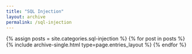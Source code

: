 ```yaml
---
title: "SQL Injection"
layout: archive
permalink: /sql-injection
---
```



{% assign posts = site.categories.sql-injection %}
{% for post in posts %} {% include archive-single.html type=page.entries_layout %} {% endfor %}